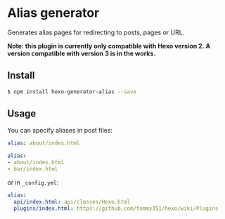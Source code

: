 # Alias generator

Generates alias pages for redirecting to posts, pages or URL. 

**Note: this plugin is currently only compatible with Hexo version 2. A version compatible with version 3 is in the works.**

## Install

``` bash
$ npm install hexo-generator-alias --save
```

## Usage

You can specify aliases in post files:

``` yaml
alias: about/index.html

alias:
- about/index.html
- bar/index.html
```

or in `_config.yml`:

``` yaml
alias:
  api/index.html: api/classes/Hexo.html
  plugins/index.html: https://github.com/tommy351/hexo/wiki/Plugins
```
